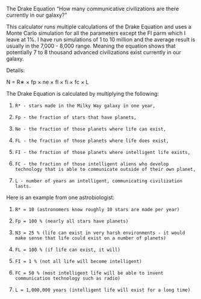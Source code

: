 ﻿The Drake Equation
“How many communicative civilizations are there currently in our galaxy?”

This calculator runs multiple calculations of the Drake Equation and uses a Monte Carlo simulation
for all the parameters except the FI parm which I leave at 1%.
I have run simulations of 1 to 10 million and the average result is usually in the 7,000 - 8,000 range.
Meaning the equation shows that potentially 7 to 8 thousand advanced civilizations exist currently in our galaxy.

Details:


N = R∗ × fp × ne × fl × fi × fc × L

The Drake Equation is calculated by multiplying the following:
1)     R* - stars made in the Milky Way galaxy in one year,
2)     Fp - the fraction of stars that have planets,
3)     Ne - the fraction of those planets where life can exist,
4)     FL - the fraction of those planets where life does exist,
5)     FI - the fraction of those planets where intelligent life exists,
6)     FC - the fraction of those intelligent aliens who develop technology that is able to communicate outside of their own planet,
7)     L - number of years an intelligent, communicating civilization lasts.

Here is an example from one astrobiologist:
1)     R* = 10 (astronomers know roughly 10 stars are made per year)
2)     Fp = 100 % (nearly all stars have planets)
3)     N3 = 25 % (life can exist in very harsh environments - it would make sense that life could exist on a number of planets)
4)     FL = 100 % (if life can exist, it will)
5)     FI = 1 % (not all life will become intelligent)
6)     FC = 50 % (most intelligent life will be able to invent communication technology such as radio)
7)     L = 1,000,000 years (intelligent life will exist for a long time)